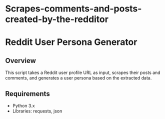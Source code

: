 # Scrapes-comments-and-posts-created-by-the-redditor

# Reddit User Persona Generator

## Overview
This script takes a Reddit user profile URL as input, scrapes their posts and comments, and generates a user persona based on the extracted data.

## Requirements
- Python 3.x
- Libraries: requests, json

